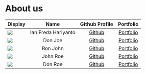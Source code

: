 # About us

Display |        Name         | Github Profile | Portfolio 
--------|:-------------------:|:--------------:|:---------:
![](https://via.placeholder.com/100.png?text=Photo) | Ian Freda Hariyanto | [Github](https://github.com/) | [Portfolio](docs/team/johndoe.md)
![](https://via.placeholder.com/100.png?text=Photo) |       Don Joe       | [Github](https://github.com/) | [Portfolio](docs/team/johndoe.md)
![](https://via.placeholder.com/100.png?text=Photo) |      Ron John       | [Github](https://github.com/) | [Portfolio](docs/team/johndoe.md)
![](https://via.placeholder.com/100.png?text=Photo) |      John Roe       | [Github](https://github.com/) | [Portfolio](docs/team/johndoe.md)
![](https://via.placeholder.com/100.png?text=Photo) |       Don Roe       | [Github](https://github.com/) | [Portfolio](docs/team/johndoe.md)
